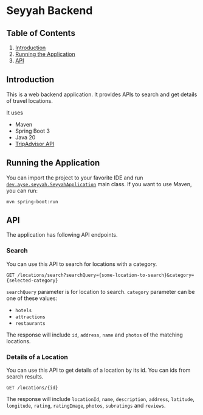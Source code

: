 # Seyyah Backend

## Table of Contents

1. [Introduction](#introduction)
2. [Running the Application](#running-the-application)
3. [API](#api)

## Introduction

This is a web backend application. It provides APIs to search and get details of travel locations.

It uses

* Maven
* Spring Boot 3
* Java 20
* [TripAdvisor API](https://www.tripadvisor.com/developers)

## Running the Application

You can import the project to your favorite IDE and run [`dev.ayse.seyyah.SeyyahApplication`](seyyah/src/main/java/dev/ayse/seyyah/SeyyahApplication.java) main class. If you want to use Maven, you can run:
```shell
mvn spring-boot:run
```

## API

The application has following API endpoints.

### Search

You can use this API to search for locations with a category.
```
GET /locations/search?searchQuery={some-location-to-search}&category={selected-category}
```

`searchQuery` parameter is for location to search. `category` parameter can be one of these values:

* `hotels`
* `attractions`
* `restaurants`

The response will include `id`, `address`, `name` and `photos` of the matching locations.

### Details of a Location

You can use this API to get details of a location by its id. You can ids from search results.
```
GET /locations/{id}
```

The response will include `locationId`, `name`, `description`, `address`, `latitude`, `longitude`, `rating`, `ratingImage`, `photos`, `subratings` and `reviews`.
